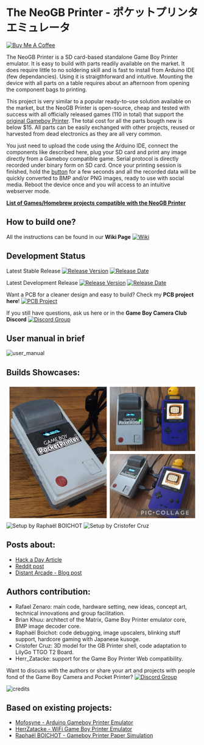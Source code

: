 # The NeoGB Printer - ポケットプリンタエミュレータ

<a href="https://www.buymeacoffee.com/zenaro147" target="_blank"><img src="https://cdn.buymeacoffee.com/buttons/v2/default-yellow.png" alt="Buy Me A Coffee" style="height: 60px !important;width: 217px !important;" ></a>

The NeoGB Printer is a SD card-based standalone Game Boy Printer emulator. It is easy to build with parts readily available on the market. It does require little to no soldering skill and is fast to install from Arduino IDE (few dependancies). Using it is straigthforward and intuitive. Mounting the device with all parts on a table requires about an afternoon from opening the component bags to printing.

This project is very similar to a popular ready-to-use solution available on the market, but the NeoGB Printer is open-source, cheap and tested with success with all officially released games (110 in total) that support the [original Gameboy Printer](https://en.wikipedia.org/wiki/Game_Boy_Printer). The total cost for all the parts bougth new is below $15. All parts can be easily exchanged with other projects, reused or harvested from dead electronics as they are all very common.

You just need to upload the code using the Arduino IDE, connect the components like described here, plug your SD card and print any image directly from a Gameboy compatible game. Serial protocol is directly recorded under binary form on SD card. Once your printing session is finished, hold the [button](https://github.com/zenaro147/NeoGB-Printer/wiki/Hardware-Setup#push-button) for a few seconds and all the recorded data will be quickly converted to BMP and/or PNG images, ready to use with social media. Reboot the device once and you will access to an intuitive webserver mode.

[**List of Games/Homebrew projects compatible with the NeoGB Printer**](https://github.com/zenaro147/NeoGB-Printer/wiki/Compatible-Games)

## How to build one?
All the instructions can be found in our **Wiki Page** [![Wiki](https://img.shields.io/badge/docs-on%20Wiki-lightgrey)](https://github.com/zenaro147/NeoGB-Printer/wiki)

## Development Status
Latest Stable Release  [![Release Version](https://img.shields.io/github/v/release/zenaro147/NeoGB-Printer?style=plastic)](https://github.com/zenaro147/NeoGB-Printer/releases/latest/)  [![Release Date](https://img.shields.io/github/release-date/zenaro147/NeoGB-Printer?style=plastic)](https://github.com/zenaro147/NeoGB-Printer/releases/latest/)

Latest Development Release  [![Release Version](https://img.shields.io/github/release/zenaro147/NeoGB-Printer/all.svg?style=plastic)](https://github.com/zenaro147/NeoGB-Printer/releases/) [![Release Date](https://img.shields.io/github/release-date-pre/zenaro147/NeoGB-Printer.svg?style=plastic)](https://github.com/zenaro147/NeoGB-Printer/releases/) 

Want a PCB for a cleaner design and easy to build? Check my **PCB project here**! [![PCB Project](https://img.shields.io/github/v/release/zenaro147/GBP-ESP32-PCB)](https://github.com/zenaro147/GBP-ESP32-PCB) 

If you still have questions, ask us here or in the **Game Boy Camera Club Discord** [![Discord Group](https://img.shields.io/badge/chat-on%20Discord-738ADB)](https://discord.gg/dKND7cFuqM)

## User manual in brief
![user_manual](/Supplementary_images/User_manual.png)

## Builds Showcases:
![My personal prototype build - zenaro147](/showcase/zenaro147.jpg)
![Setup by Raphaël BOICHOT](/showcase/RaphaelBOICHOT.jpg)
![Setup by Cristofer Cruz](/showcase/cristofercruz.jpg)

## Posts about:
* [Hack a Day Article](https://hackaday.com/2021/10/22/an-open-source-game-boy-printer-that-doesnt-print/)
* [Reddit post](https://www.reddit.com/r/Gameboy/comments/qdfoys/the_first_opensource_and_fully_standalone_game/)
* [Distant Arcade - Blog post](https://distantarcade.co.uk/the-neogb-printer-game-boy-printer-emulator/)

## Authors contribution:
* Rafael Zenaro: main code, hardware setting, new ideas, concept art, technical innovations and group facilitation.
* Brian Khuu: architect of the Matrix, Game Boy Printer emulator core, BMP image decoder core.
* Raphaël Boichot: code debugging, image upscalers, blinking stuff support, hardcore gaming with Japanese kusoge.
* Cristofer Cruz: 3D model for the GB Printer shell, code adaptation to LilyGo TTGO T2 Board.
* Herr_Zatacke: support for the Game Boy Printer Web compatibility.

Want to discuss with the authors or share your art and projects with people fond of the Game Boy Camera and Pocket Printer? [![Discord Group](https://img.shields.io/badge/chat-on%20Discord-738ADB)](https://discord.gg/dKND7cFuqM)

![credits](/Supplementary_images/credits.png)

## Based on existing projects:
* [Mofosyne - Arduino Gameboy Printer Emulator](https://github.com/mofosyne/arduino-gameboy-printer-emulator)
* [HerrZatacke - WiFi Game Boy Printer Emulator](https://github.com/HerrZatacke/wifi-gbp-emulator)
* [Raphaël BOICHOT - Gameboy Printer Paper Simulation](https://github.com/Raphael-Boichot/GameboyPrinterPaperSimulation)

